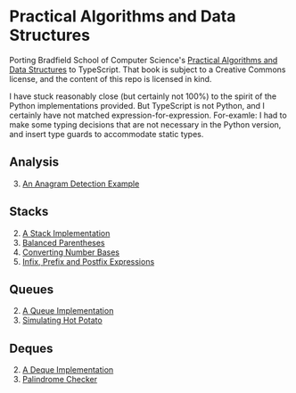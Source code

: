 # Practical Algorithms and Data Structures

Porting Bradfield School of Computer Science's [Practical Algorithms and Data Structures](https://bradfieldcs.com/algos/) to TypeScript. That book is subject to a Creative Commons license, and the content of this repo is licensed in kind.

I have stuck reasonably close (but certainly not 100%) to the spirit of the Python implementations provided. But TypeScript is not Python, and I certainly have not matched expression-for-expression. For-examle: I had to make some typing decisions that are not necessary in the Python version, and insert type guards to accommodate static types.

## Analysis

3. [An Anagram Detection Example](analysis/03-an-anagram-detection-example/)

## Stacks

2. [A Stack Implementation](stacks/stack.ts)
3. [Balanced Parentheses](stacks/examples/balanced-parentheses.ts)
4. [Converting Number Bases](stacks/examples/converting-number-bases.ts)
5. [Infix, Prefix and Postfix Expressions](stacks/examples/infix-prefix-and-postfix-expressions.ts)

## Queues

2. [A Queue Implementation](queues/queue.ts)
3. [Simulating Hot Potato](queues/examples/hot-potato.ts)

## Deques

2. [A Deque Implementation](deques/deque.ts)
3. [Palindrome Checker](deques/examples/palindrome-checker.ts)
